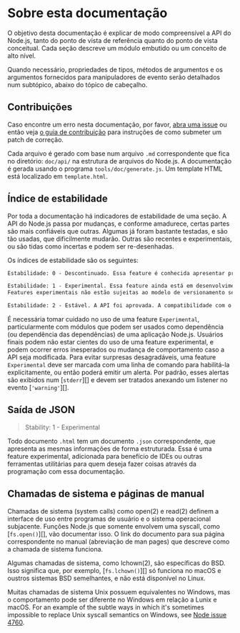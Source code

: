 # Sobre esta documentação

<!--introduced_in=v0.10.0-->

<!-- type=misc -->

O objetivo desta documentação é explicar de modo compreensível a API do Node.js, tanto do ponto de vista de referência quanto do ponto de vista conceitual. Cada seção descreve um módulo embutido ou um conceito de alto nível.

Quando necessário, propriedades de tipos, métodos de argumentos e os argumentos fornecidos para manipuladores de evento serão detalhados num subtópico, abaixo do tópico de cabeçalho.

## Contribuições

Caso encontre um erro nesta documentação, por favor, [abra uma issue](https://github.com/nodejs/node/issues/new) ou então veja [o guia de contribuição](https://github.com/nodejs/node/blob/master/CONTRIBUTING.md) para instruções de como submeter um patch de correção.

Cada arquivo é gerado com base num arquivo `.md` correspondente que fica no diretório: `doc/api/` na estrutura de arquivos do Node.js. A documentação é gerada usando o programa `tools/doc/generate.js`. Um template HTML está localizado em `template.html`.

## Índice de estabilidade

<!--type=misc-->

Por toda a documentação há indicadores de estabilidade de uma seção. A API do Node.js passa por mudanças, e conforme amadurece, certas partes são mais confiáveis que outras. Algumas já foram bastante testadas, e são tão usadas, que dificilmente mudarão. Outras são recentes e experimentais, ou são tidas como incertas e podem ser re-desenhadas.

Os índices de estabilidade são os seguintes:

```txt
Estabilidade: 0 - Descontinuado. Essa feature é conhecida apresentar problemas, e mudanças podem ser planejadas. Não confie nela. O uso dessa feature pode emitir alertas. Não se deve esperar compatibilidade com versões principais mais antigas.
```

```txt
Estabilidade: 1 - Experimental. Essa feature ainda está em desenvolvimento e está sujeita a alterações não compatíveis com versões anteriores, ou até remoção de versões futuras. Não recomendado o uso dessa feature em ambiente de produção.
Features experimentais não estão sujeitas ao modelo de versionamento semântico do Node.js.
```

```txt
Estabilidade: 2 - Estável. A API foi aprovada. A compatibilidade com o ambiente npm é de alta prioridade, e não será quebrada a menos que seja necessário.
```

É necessária tomar cuidado no uso de uma feature `Experimental`, particularmente com módulos que podem ser usados como dependência (ou dependência das dependências) de uma aplicação Node.js. Usuários finais podem não estar cientes do uso de uma feature experimental, e podem ocorrer erros inesperados ou mudança de comportamento caso a API seja modificada. Para evitar surpresas desagradáveis, uma feature `Experimental` deve ser marcada com uma linha de comando para habilitá-la explicitamente, ou então poderá emitir um alerta. Por padrão, esses alertas são exibidos num [`stderr`][] e devem ser tratados anexando um listener no evento [`'warning'`][].

## Saída de JSON

<!-- YAML
added: v0.6.12
-->

> Stability: 1 - Experimental

Todo documento `.html` tem um documento `.json` correspondente, que apresenta as mesmas informações de forma estruturada. Essa é uma feature experimental, adicionada para benefício de IDEs ou outras ferramentas utilitárias para quem deseja fazer coisas através da programação com essa documentação.

## Chamadas de sistema e páginas de manual

Chamadas de sistema (system calls) como open(2) e read(2) definem a interface de uso entre programas de usuário e o sistema operacional subjacente. Funções Node.js que somente envolvem uma syscall, como [`fs.open()`][], vão documentar isso. O link do documento para sua página correspondente no manual (abreviação de man pages) que descreve como a chamada de sistema funciona.

Algumas chamadas de sistema, como lchown(2), são específicas do BSD. Isso significa que, por exemplo, [`fs.lchown()`][] só funciona no macOS e oustros sistemas BSD semelhantes, e não está disponível no Linux.

Muitas chamadas de sistema Unix possuem equivalentes no Windows, mas o comportamento pode ser diferente no Windows em relação a Lunix e macOS. For an example of the subtle ways in which it's sometimes impossible to replace Unix syscall semantics on Windows, see [Node issue 4760](https://github.com/nodejs/node/issues/4760).